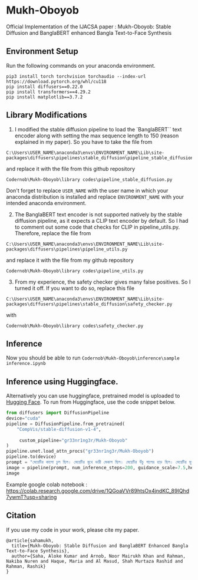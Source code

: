# Mukh-Oboyob
Official Implementation of the IJACSA paper : Mukh-Oboyob: Stable Diffusion and BanglaBERT enhanced Bangla Text-to-Face Synthesis

## Environment Setup
Run the following commands on your anaconda environment.
```
pip3 install torch torchvision torchaudio --index-url https://download.pytorch.org/whl/cu118
pip install diffusers==0.22.0
pip install transformers==4.29.2
pip install matplotlib==3.7.2
```

## Library Modifications

1. I modified the stable diffusion pipeline to load the `BanglaBERT`` text encoder along with setting the max sequence length to 150 (reason explained in my paper). So you have to take the file from
```
C:\Users\USER_NAME\anaconda3\envs\ENVIRONMENT_NAME\Lib\site-packages\diffusers\pipelines\stable_diffusion\pipeline_stable_diffusion.py
```
and replace it with the file from this github repository
```
Codernob\Mukh-Oboyob\library codes\pipeline_stable_diffusion.py
```

Don't forget to replace `USER_NAME` with the user name in which your anaconda distribution is installed and replace `ENVIRONMENT_NAME` with your intended anaconda environment.

2. The BanglaBERT text encoder is not supported natively by the stable diffusion pipeline, as it expects a CLIP text encoder by default. So I had to comment out some code that checks for CLIP in pipeline_utils.py. Therefore, replace the file from 
```
C:\Users\USER_NAME\anaconda3\envs\ENVIRONMENT_NAME\Lib\site-packages\diffusers\pipelines\pipeline_utils.py
```
and replace it with the file from my github repository
```
Codernob\Mukh-Oboyob\library codes\pipeline_utils.py
```

3. From my experience, the safety checker gives many false positives. So I turned it off. If you want to do so, replace this file
```
C:\Users\USER_NAME\anaconda3\envs\ENVIRONMENT_NAME\Lib\site-packages\diffusers\pipelines\stable_diffusion\safety_checker.py
```
with
```
Codernob\Mukh-Oboyob\library codes\safety_checker.py
```

## Inference

Now you should be able to run `Codernob\Mukh-Oboyob\inference\sample inference.ipynb`

## Inference using Huggingface.
Alternatively you can use huggingface, pretrained model is uploaded to [Hugging Face](https://huggingface.co/gr33nr1ng3r/Mukh-Oboyob).
To run from Huggingface, use the code snippet below.
```py
from diffusers import DiffusionPipeline
device="cuda"
pipeline = DiffusionPipeline.from_pretrained(
    "CompVis/stable-diffusion-v1-4",
   
     custom_pipeline="gr33nr1ng3r/Mukh-Oboyob"
)
pipeline.unet.load_attn_procs("gr33nr1ng3r/Mukh-Oboyob")
pipeline.to(device)
prompt = "মেয়েটির কালো চুল ছিল। মেয়েটির মুখে ভারী মেকাপ ছিল। মেয়েটির উঁচু গালের হাড় ছিল। মেয়েটির মুখ কিছুটা খোলা ছিল। মেয়েটির চেহারা ডিম্বাকৃতির। মেয়েটির চোখা নাক ছিল। মেয়েটির ঢেউ খেলানো চুল ছিল। মেয়েটির কানে দুল পরা ছিল। মেয়েটির লিপস্টিক পরা ছিল। "
image = pipeline(prompt, num_inference_steps=200, guidance_scale=7.5,height=128,width=128).images[0]
image

```
Example google colab notebook : https://colab.research.google.com/drive/1QGoaVVr89htsOx4jndKC_89IQhd7ywmT?usp=sharing

## Citation
If you use my code in your work, please cite my paper.

```
@article{sahamukh,
  title={Mukh-Oboyob: Stable Diffusion and BanglaBERT Enhanced Bangla Text-to-Face Synthesis},
  author={Saha, Aloke Kumar and Arnob, Noor Mairukh Khan and Rahman, Nakiba Nuren and Haque, Maria and Al Masud, Shah Murtaza Rashid and Rahman, Rashik}
}
```

